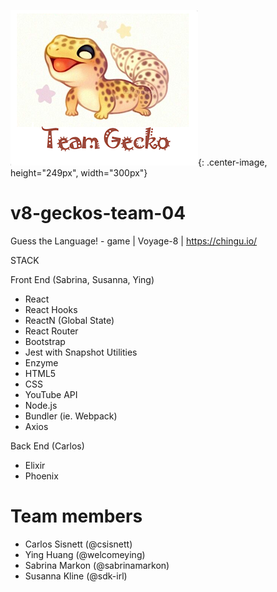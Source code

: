 ![Chingu Voyage 8 - Team Gecko 4!](teamgecko.png){: .center-image, height="249px", width="300px"}

# v8-geckos-team-04
Guess the Language! - game | Voyage-8 | https://chingu.io/

STACK

Front End (Sabrina, Susanna, Ying)
- React
- React Hooks
- ReactN (Global State)
- React Router
- Bootstrap
- Jest with Snapshot Utilities
- Enzyme
- HTML5
- CSS
- YouTube API
- Node.js
- Bundler (ie. Webpack)
- Axios

Back End (Carlos)
- Elixir
- Phoenix

# Team members
- Carlos Sisnett (@csisnett)
- Ying Huang (@welcomeying)
- Sabrina Markon (@sabrinamarkon)
- Susanna Kline (@sdk-irl)

